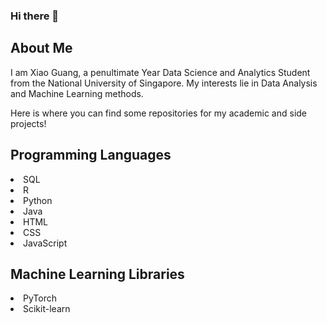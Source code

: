 ### Hi there 👋

<!--
**xghan99/xghan99** is a ✨ _special_ ✨ repository because its `README.md` (this file) appears on your GitHub profile.

Here are some ideas to get you started:

- 🔭 I’m currently working on ...
- 🌱 I’m currently learning ...
- 👯 I’m looking to collaborate on ...
- 🤔 I’m looking for help with ...
- 💬 Ask me about ...
- 📫 How to reach me: ...
- 😄 Pronouns: ...
- ⚡ Fun fact: ...
-->

## About Me

I am Xiao Guang, a penultimate Year Data Science and Analytics Student from the National University of Singapore. My interests lie in Data Analysis and Machine Learning methods. 

Here is where you can find some repositories for my academic and side projects!

## Programming Languages
<li> SQL </li>
<li> R </li>
<li> Python </li>
<li> Java </li>
<li> HTML </li>
<li> CSS </li>
<li> JavaScript </li>

## Machine Learning Libraries
<li> PyTorch </li>
<li> Scikit-learn </li>

